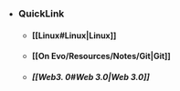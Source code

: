 - ### QuickLink 
    - #### [[Linux#Linux|Linux]]
    - #### [[On Evo/Resources/Notes/Git|Git]]
    - ##### [[Web3. 0#Web 3.0|Web 3.0]] 